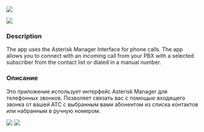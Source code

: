 [![](https://github.com/id-05/Asterisk_AMI_Phone/blob/master/image/googleplaylogo.jpg)](https://play.google.com/store/apps/details?id=com.id05.asteriskcallmedisa) 

[![](https://github.com/id-05/Asterisk_AMI_Phone/blob/master/image/logo.png)](https://www.asterisk.org)

### 	Description

The app uses the Asterisk Manager Interface for phone calls. The app allows you to connect with an incoming call from your PBX with a selected subscriber from the contact list or dialed in a manual number.

### 	Описание

Это приложение использует интерфейс Asterisk Manager для телефонных звонков. Позволяет связать вас с помощью входящего звонка от вашей АТС с выбранным вами абонентом из списка контактов или набранным в ручную номером.


![](https://github.com/id-05/Asterisk_AMI_Phone/blob/master/image/1.jpg)
![](https://github.com/id-05/Asterisk_AMI_Phone/blob/master/image/2.jpg)

